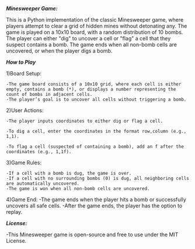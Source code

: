 _**Minesweeper Game:**_

This is a Python implementation of the classic Minesweeper game, where players attempt to clear a grid of hidden mines without detonating any. The game is played on a 10x10 board, with a random distribution of 10 bombs. The player can either "dig" to uncover a cell or "flag" a cell that they suspect contains a bomb. The game ends when all non-bomb cells are uncovered, or when the player digs a bomb.

_**How to Play**_
  
  1)Board Setup:
  
    -The game board consists of a 10x10 grid, where each cell is either empty, contains a bomb (*), or displays a number representing the count of bombs in adjacent cells.
    -The player’s goal is to uncover all cells without triggering a bomb.
    
  2)User Actions:
  
    -The player inputs coordinates to either dig or flag a cell.
    
    -To dig a cell, enter the coordinates in the format row,column (e.g., 1,1).
    
    -To flag a cell (suspected of containing a bomb), add an f after the coordinates (e.g., 1,1f).
    
  3)Game Rules:
  
    -If a cell with a bomb is dug, the game is over.
    -If a cell with no surrounding bombs (0) is dug, all neighboring cells are automatically uncovered.
    -The game is won when all non-bomb cells are uncovered.
    
  4)Game End:
    -The game ends when the player hits a bomb or successfully uncovers all safe cells.
    -After the game ends, the player has the option to replay.

_**License:**_

  -This Minesweeper game is open-source and free to use under the MIT License.
